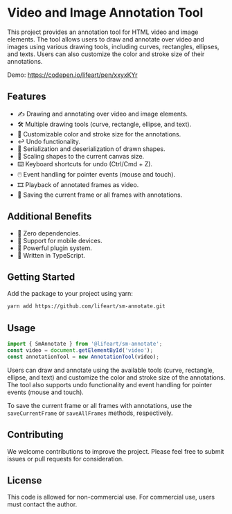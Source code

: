 # Video and Image Annotation Tool

This project provides an annotation tool for HTML video and image elements. The tool allows users to draw and annotate over video and images using various drawing tools, including curves, rectangles, ellipses, and texts. Users can also customize the color and stroke size of their annotations.


Demo: https://codepen.io/lifeart/pen/xxyxKYr


## Features
* ✍️ Drawing and annotating over video and image elements.
* 🛠️ Multiple drawing tools (curve, rectangle, ellipse, and text).
* 🎨 Customizable color and stroke size for the annotations.
* ↩️ Undo functionality.
* 🔗 Serialization and deserialization of drawn shapes.
* 📏 Scaling shapes to the current canvas size.
* ⌨️ Keyboard shortcuts for undo (Ctrl/Cmd + Z).
* 🖱️ Event handling for pointer events (mouse and touch).
* 🎞️ Playback of annotated frames as video.
* 💾 Saving the current frame or all frames with annotations.

## Additional Benefits

* 🚀 Zero dependencies.
* 📱 Support for mobile devices.
* 🔌 Powerful plugin system.
* 📘 Written in TypeScript.


## Getting Started

Add the package to your project using yarn:

```bash
yarn add https://github.com/lifeart/sm-annotate.git
```

## Usage

```javascript
import { SmAnnotate } from '@lifeart/sm-annotate';
const video = document.getElementById('video');
const annotationTool = new AnnotationTool(video);
```

Users can draw and annotate using the available tools (curve, rectangle, ellipse, and text) and customize the color and stroke size of the annotations. The tool also supports undo functionality and event handling for pointer events (mouse and touch).

To save the current frame or all frames with annotations, use the `saveCurrentFrame` or `saveAllFrames` methods, respectively.

## Contributing

We welcome contributions to improve the project. Please feel free to submit issues or pull requests for consideration.

## License

This code is allowed for non-commercial use. For commercial use, users must contact the author.

